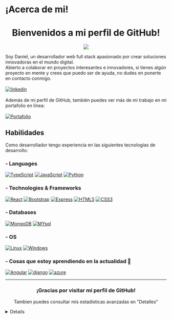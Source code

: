 # ¡Acerca de mi!

<h1 align="center">Bienvenidos a mi perfil de GitHub!</h1>
<p align="center">
  <a href="https://github.com/Crooks2k">
    <img src="https://komarev.com/ghpvc/?username=Crooks2k&color=blue&style=flat)" />
  </a>
</p>

Soy Daniel, un desarrollador web full stack apasionado por crear soluciones innovadoras en el mundo digital.<br>
Abierto a colaborar en proyectos interesantes e innovadores, si tienes algún proyecto en mente y crees que puedo ser de ayuda, no dudes en ponerte en contacto conmigo.
<br>
<br>
[![linkedin](https://img.shields.io/badge/linkedin-0A66C2?style=for-the-badge&logo=linkedin&logoColor=white)](https://www.linkedin.com/in/daniel-felipe-veloza/)
<br>
<br>
Además de mi perfil de GitHub, también puedes ver más de mi trabajo en mi portafolio en línea: 
<br> 
<br>
[![Portafolio](https://img.shields.io/badge/my_portfolio-003045?style=for-the-badge&logo=ko-fi&logoColor=white)](https://daniel-veloza-portafolio.netlify.app/)


## Habilidades

Como desarrollador tengo experiencia en las siguientes tecnologías de desarrollo:

### - Languages
[![TypeScript](https://img.shields.io/badge/typescript-black?style=for-the-badge&logo=typescript)](https://github.com/Crooks2k)
[![JavaScript](https://img.shields.io/badge/javascript-black?style=for-the-badge&logo=javascript)](https://github.com/Crooks2k)
[![Python](https://img.shields.io/badge/python-black?style=for-the-badge&logo=python)](https://github.com/Crooks2k)

### - Technologies & Frameworks
[![React](https://img.shields.io/badge/react-black?style=for-the-badge&logo=react)](https://github.com/Crooks2k)
[![Bootstrap](https://img.shields.io/badge/bootstrap-black?style=for-the-badge&logo=bootstrap)](https://github.com/Crooks2k)
[![Express](https://img.shields.io/badge/express-black?style=for-the-badge&logo=express)](https://github.com/Crooks2k)
[![HTML5](https://img.shields.io/badge/html5-black?style=for-the-badge&logo=html5)](https://github.com/Crooks2k)
[![CSS3](https://img.shields.io/badge/css3-black?style=for-the-badge&logo=css3)](https://github.com/Crooks2k)

### - Databases
[![MongoDB](https://img.shields.io/badge/mongodb-black?style=for-the-badge&logo=mongodb)](https://github.com/Crooks2k)
[![MYsql](https://img.shields.io/badge/mysql-black?style=for-the-badge&logo=mysql)](https://github.com/Crooks2k)

### - OS
[![Linux](https://img.shields.io/badge/linux-black?style=for-the-badge&logo=Linux)](https://github.com/Crooks2k)
[![Windows](https://img.shields.io/badge/Windows-black?style=for-the-badge&logo=Windows)](https://github.com/Crooks2k)


### - Cosas que estoy aprendiendo en la actualidad 🧠
[![Angular](https://img.shields.io/badge/angular-black?style=for-the-badge&logo=angular)](https://github.com/Crooks2k)
[![django](https://img.shields.io/badge/django-black?style=for-the-badge&logo=django)](https://github.com/Crooks2k)
[![azure](https://img.shields.io/badge/azure-black?style=for-the-badge&logo=azure)](https://github.com/Crooks2k)

<hr>

<h3 align="center">¡Gracias por visitar mi perfil de GitHub!</h3>
<p align="center">Tambien puedes consultar mis estadisticas avanzadas en "Detalles"</p>

<details>
<p align="center">
 
  <a href="https://github.com/Crooks2k">
    <img src="https://github-readme-streak-stats.herokuapp.com/?user=Crooks2k&hide_border=true&card_width=338&theme=transparent" />
  </a>
  <a href="https://github.com/Crooks2k">
    <img src="http://github-profile-summary-cards.vercel.app/api/cards/stats?username=Crooks2k&theme=transparent" />
  </a>

 <p align="center">
  <img align="center" src="https://github-readme-stats.vercel.app/api/top-langs/?username=Crooks2k&show_icons=true&theme=dracula&title_color=ffffff&text_color=ffffff&bg_color=000000&locale=en" width="350" >
 </p>
 <hr>
</p>
</details>
</p>
